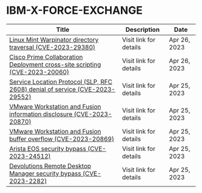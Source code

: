 

# IBM-X-FORCE-EXCHANGE

 |Title|Description|Date|
 |---|---|---|
 |[Linux Mint Warpinator directory traversal (CVE-2023-29380)](https://exchange.xforce.ibmcloud.com/activity/list?filter=Vulnerabilities)|Visit link for details|Apr 26, 2023|
 |[Cisco Prime Collaboration Deployment cross-site scripting (CVE-2023-20060)](https://exchange.xforce.ibmcloud.com/activity/list?filter=Vulnerabilities)|Visit link for details|Apr 26, 2023|
 |[Service Location Protocol (SLP, RFC 2608) denial of service (CVE-2023-29552)](https://exchange.xforce.ibmcloud.com/activity/list?filter=Vulnerabilities)|Visit link for details|Apr 25, 2023|
 |[VMware Workstation and Fusion information disclosure (CVE-2023-20870)](https://exchange.xforce.ibmcloud.com/activity/list?filter=Vulnerabilities)|Visit link for details|Apr 25, 2023|
 |[VMware Workstation and Fusion buffer overflow (CVE-2023-20869)](https://exchange.xforce.ibmcloud.com/activity/list?filter=Vulnerabilities)|Visit link for details|Apr 25, 2023|
 |[Arista EOS security bypass (CVE-2023-24512)](https://exchange.xforce.ibmcloud.com/activity/list?filter=Vulnerabilities)|Visit link for details|Apr 25, 2023|
 |[Devolutions Remote Desktop Manager security bypass (CVE-2023-2282)](https://exchange.xforce.ibmcloud.com/activity/list?filter=Vulnerabilities)|Visit link for details|Apr 25, 2023|
 